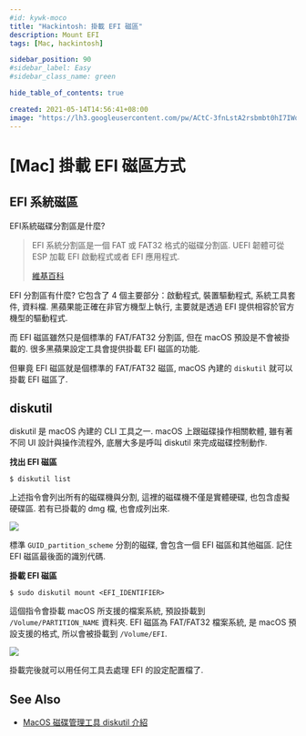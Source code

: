 ```yaml
---
#id: kywk-moco
title: "Hackintosh: 掛載 EFI 磁區"
description: Mount EFI
tags: [Mac, hackintosh]

sidebar_position: 90
#sidebar_label: Easy
#sidebar_class_name: green

hide_table_of_contents: true

created: 2021-05-14T14:56:41+08:00
image: "https://lh3.googleusercontent.com/pw/ACtC-3fnLstA2rsbmbt0hI7IWqhfzOU17UzGFO6pEIfoC2_x_l526rOlZ3_p4RbWvVFWlT6uMlnPMzjCSxDILtn7Er5Ch0JPYJReE0BhmCXqJh6TsqrygLrL17dcz1Dyq3eJ7MZhHDqQhvWbX3zJvneD1CRanA=w800-no?authuser=0"
---
```


[Mac] 掛載 EFI 磁區方式
=====================


EFI 系統磁區
-----------

EFI系統磁碟分割區是什麼?

> EFI 系統分割區是一個 FAT 或 FAT32 格式的磁碟分割區. UEFI 韌體可從 ESP 加載 EFI 啟動程式或者 EFI 應用程式.
> 
> [維基百科](https://zh.wikipedia.org/zh-tw/統一可延伸韌體介面)

EFI 分割區有什麼? 它包含了 4 個主要部分：啟動程式, 裝置驅動程式, 系統工具套件, 資料檔.
黑蘋果能正確在非官方機型上執行, 主要就是透過 EFI 提供相容於官方機型的驅動程式.

而 EFI 磁區雖然只是個標準的 FAT/FAT32 分割區, 但在 macOS 預設是不會被掛載的.
很多黑蘋果設定工具會提供掛載 EFI 磁區的功能.

但畢竟 EFI 磁區就是個標準的 FAT/FAT32 磁區, macOS 內建的 `diskutil` 就可以掛載 EFI 磁區了.


diskutil
--------

diskutil 是 macOS 內建的 CLI 工具之一. 
macOS 上跟磁碟操作相關軟體, 雖有著不同 UI 設計與操作流程外, 
底層大多是呼叫 diskutil 來完成磁碟控制動作.

__找出 EFI 磁區__

``` shell
$ diskutil list
```

上述指令會列出所有的磁碟機與分割, 這裡的磁碟機不僅是實體硬碟, 也包含虛擬硬碟區.
若有已掛載的 dmg 檔, 也會成列出來.

![](https://lh3.googleusercontent.com/pw/ACtC-3efwBMRjxRXpq_kljt8z-wfD6Eu5KSBvoA1URPrJk_HvCn9Uu86QndonRL52vvHJW1HTm_3pQsaKoELES87vsszgGCjCKjUhnVfhEn3tzUooooZDfONSZgVTt3iXtVNVS0lHqIAIA6w-WaPYfB1w5QdfQ=w576-h241-no?authuser=0)

標準 `GUID_partition_scheme` 分割的磁碟, 會包含一個 EFI 磁區和其他磁區.
記住 EFI 磁區最後面的識別代碼.

__掛載 EFI 磁區__

``` shell
$ sudo diskutil mount <EFI_IDENTIFIER>
```

這個指令會掛載 macOS 所支援的檔案系統, 預設掛載到 `/Volume/PARTITION_NAME` 資料夾.
EFI 磁區為 FAT/FAT32 檔案系統, 是 macOS 預設支援的格式, 所以會被掛載到 `/Volume/EFI`.

![](https://lh3.googleusercontent.com/pw/ACtC-3d4IQyZxA_CSiDhyw_aj4s2wRmsmrnYs2LsC0HlpC2Sf-lPxYTxaczp84XdWeHlRpkekyCd_PFrAtnks3EWiTa1spZTZuKJ2hc8eB-WCcFLQqHRFuUZfBUYhaPFMjFUoU1eEkOAl8WGWHJxMTmNsHF5Lg=w463-h95-no?authuser=0)

掛載完後就可以用任何工具去處理 EFI 的設定配置檔了.


See Also
--------

-   [MacOS 磁碟管理工具 diskutil 介紹](https://www.itread01.com/content/1546611722.html)
